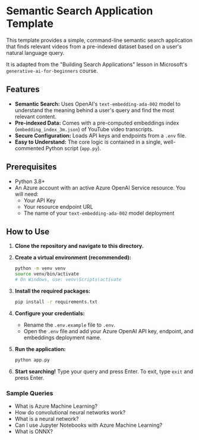 # Semantic Search Application Template

This template provides a simple, command-line semantic search application that finds relevant videos from a pre-indexed dataset based on a user's natural language query.

It is adapted from the "Building Search Applications" lesson in Microsoft's `generative-ai-for-beginners` course.

## Features

- **Semantic Search:** Uses OpenAI's `text-embedding-ada-002` model to understand the meaning behind a user's query and find the most relevant content.
- **Pre-indexed Data:** Comes with a pre-computed embeddings index (`embedding_index_3m.json`) of YouTube video transcripts.
- **Secure Configuration:** Loads API keys and endpoints from a `.env` file.
- **Easy to Understand:** The core logic is contained in a single, well-commented Python script (`app.py`).

## Prerequisites

- Python 3.8+
- An Azure account with an active Azure OpenAI Service resource. You will need:
  - Your API Key
  - Your resource endpoint URL
  - The name of your `text-embedding-ada-002` model deployment

## How to Use

1.  **Clone the repository and navigate to this directory.**

2.  **Create a virtual environment (recommended):**
    ```bash
    python -m venv venv
    source venv/bin/activate
    # On Windows, use: venv\Scripts\activate
    ```

3.  **Install the required packages:**
    ```bash
    pip install -r requirements.txt
    ```

4.  **Configure your credentials:**
    -   Rename the `.env.example` file to `.env`.
    -   Open the `.env` file and add your Azure OpenAI API key, endpoint, and embeddings deployment name.

5.  **Run the application:**
    ```bash
    python app.py
    ```

6.  **Start searching!** Type your query and press Enter. To exit, type `exit` and press Enter.

### Sample Queries

- What is Azure Machine Learning?
- How do convolutional neural networks work?
- What is a neural network?
- Can I use Jupyter Notebooks with Azure Machine Learning?
- What is ONNX?
